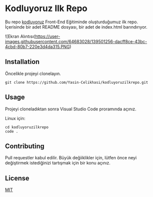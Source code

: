 # Kodluyoruz Ilk Repo
Bu repo [kodluyoruz](https://www.kodluyoruz.org/) Front-End Eğitiminde oluşturduğumuz ilk repo. İçerisinde bir adet README dosyası, bir adet de index.html barındırıyor.

![Ekran Alıntısı(https://user-images.githubusercontent.com/64683028/139501256-dacff8ce-43bc-4cbd-80b7-220e3d4da315.PNG)

## Installation
Öncelikle projeyi clonelayın. 
```
git clone https://github.com/Yasin-Celikhasi/kodluyoruzilkrepo.git
```

## Usage
Projeyi cloneladıktan sonra Visual Studio Code proramında açınız.

Linux için:
```
cd kodluyoruzilkrepo
code .
```

## Contributing
Pull requestler kabul edilir. Büyük değiiklikler için, lütfen önce neyi değiştirmek istediğinizi tartışmak için bir konu açınız.

## License
[MIT](https://choosealicense.com/licenses/mit/)

